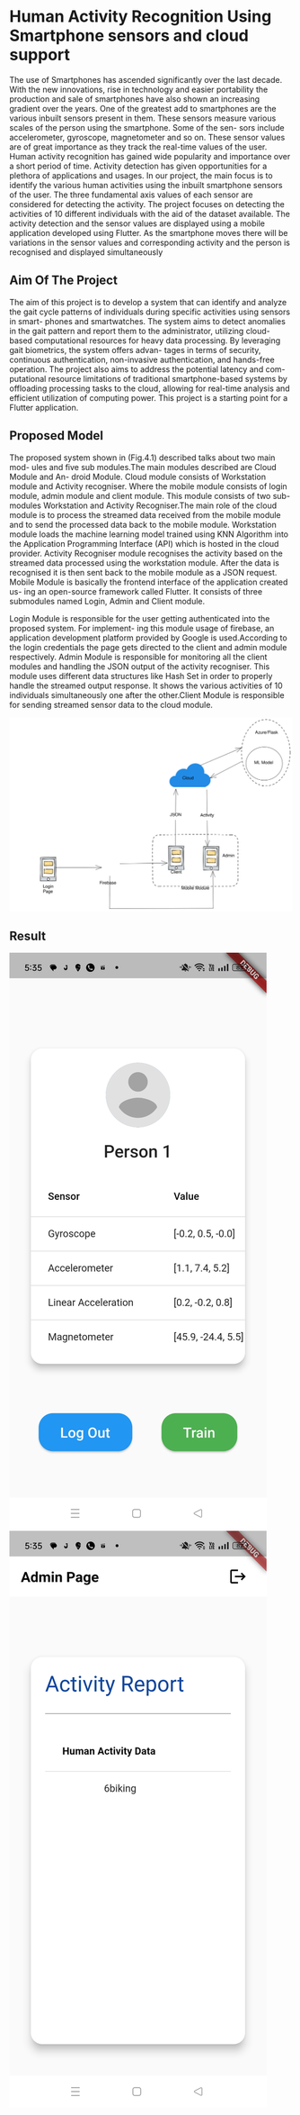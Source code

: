 # Human Activity Recognition Using Smartphone sensors and cloud support

The use of Smartphones has ascended significantly over the last decade. With the new innovations, rise in technology and easier portability the production and sale of smartphones have also shown an increasing gradient over the years. One of the greatest add to smartphones are the various inbuilt sensors present in them. These sensors measure various scales of the person using the smartphone. Some of the sen- sors include accelerometer, gyroscope, magnetometer and so on. These sensor values are of great importance as they track the real-time values of the user. Human activity recognition has gained wide popularity and importance over a short period of time. Activity detection has given opportunities for a plethora of applications and usages. In our project, the main focus is to identify the various human activities using the inbuilt smartphone sensors of the user. The three fundamental axis values of each sensor are considered for detecting the activity. The project focuses on detecting the activities of 10 different individuals with the aid of the dataset available. The activity detection and the sensor values are displayed using a mobile application developed using Flutter. As the smartphone moves there will be variations in the sensor values and corresponding activity and the person is recognised and displayed simultaneously

## Aim Of The Project

The aim of this project is to develop a system that can identify and analyze the gait cycle patterns of individuals during specific activities using sensors in smart- phones and smartwatches. The system aims to detect anomalies in the gait pattern and report them to the administrator, utilizing cloud-based computational resources for heavy data processing. By leveraging gait biometrics, the system offers advan- tages in terms of security, continuous authentication, non-invasive authentication, and hands-free operation. The project also aims to address the potential latency and com- putational resource limitations of traditional smartphone-based systems by offloading processing tasks to the cloud, allowing for real-time analysis and efficient utilization of computing power.
This project is a starting point for a Flutter application.

## Proposed Model

The proposed system shown in (Fig.4.1) described talks about two main mod- ules and five sub modules.The main modules described are Cloud Module and An- droid Module. Cloud module consists of Workstation module and Activity recogniser. Where the mobile module consists of login module, admin module and client module. This module consists of two sub-modules Workstation and Activity Recogniser.The main role of the cloud module is to process the streamed data received from the mobile module and to send the processed data back to the mobile module.
Workstation module loads the machine learning model trained using KNN Algorithm into the Application Programming Interface (API) which is hosted in the cloud provider. Activity Recogniser module recognises the activity based on the streamed data processed using the workstation module. After the data is recognised it is then sent back to the mobile module as a JSON request.
Mobile Module is basically the frontend interface of the application created us- ing an open-source framework called Flutter. It consists of three submodules named Login, Admin and Client module.

Login Module is responsible for the user getting authenticated into the proposed system. For implement- ing this module usage of firebase, an application development platform provided by Google is used.According to the login credentials the page gets directed to the client and admin module respectively. Admin Module is responsible for monitoring all the client modules and handling the JSON output of the activity recogniser. This module uses different data structures like Hash Set in order to properly handle the streamed output response. It shows the various activities of 10 individuals simultaneously one after the other.Client Module is responsible for sending streamed sensor data to the cloud module.

![Project Logo](images/arch2.svg)

## Result

![Image 1](images/client1.jpg) ![Image 2](images/admin.jpg)



